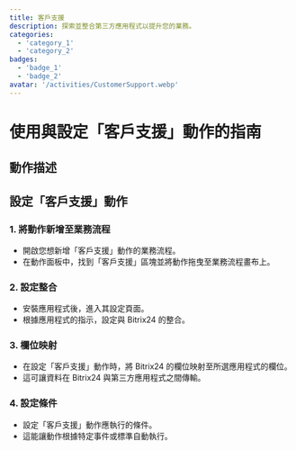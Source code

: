 ```yaml
---
title: 客戶支援
description: 探索並整合第三方應用程式以提升您的業務。
categories: 
  - 'category_1'
  - 'category_2'
badges: 
  - 'badge_1'
  - 'badge_2'
avatar: '/activities/CustomerSupport.webp'
---
```

# 使用與設定「客戶支援」動作的指南

## 動作描述

## **設定「客戶支援」動作**

### 1. 將動作新增至業務流程
- 開啟您想新增「客戶支援」動作的業務流程。
- 在動作面板中，找到「客戶支援」區塊並將動作拖曳至業務流程畫布上。

### 2. 設定整合
- 安裝應用程式後，進入其設定頁面。
- 根據應用程式的指示，設定與 Bitrix24 的整合。

### 3. 欄位映射
- 在設定「客戶支援」動作時，將 Bitrix24 的欄位映射至所選應用程式的欄位。
- 這可讓資料在 Bitrix24 與第三方應用程式之間傳輸。

### 4. 設定條件
- 設定「客戶支援」動作應執行的條件。
- 這能讓動作根據特定事件或標準自動執行。